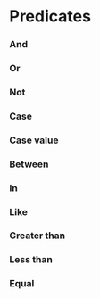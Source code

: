 # Predicates

### And

### Or

### Not

### Case

### Case value

### Between

### In

### Like

### Greater than

### Less than

### Equal
